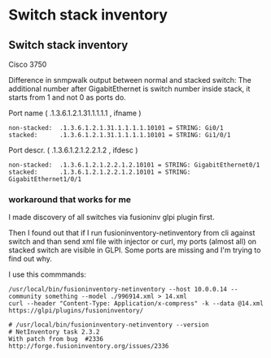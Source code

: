 # Switch stack inventory

## Switch stack inventory


Cisco 3750

Difference in snmpwalk output between normal and stacked switch:
The additional number after GigabitEthernet is switch number inside stack,
it starts from 1 and not 0 as ports do.

Port name ( .1.3.6.1.2.1.31.1.1.1.1 , ifname )

    non-stacked:  .1.3.6.1.2.1.31.1.1.1.1.10101 = STRING: Gi0/1
    stacked:      .1.3.6.1.2.1.31.1.1.1.1.10101 = STRING: Gi1/0/1
    
Port descr. ( .1.3.6.1.2.1.2.2.1.2 , ifdesc )

    non-stacked:  .1.3.6.1.2.1.2.2.1.2.10101 = STRING: GigabitEthernet0/1
    stacked:      .1.3.6.1.2.1.2.2.1.2.10101 = STRING: GigabitEthernet1/0/1
 

### workaround that works for me 

I made discovery of all switches via fusioninv glpi plugin first.

Then I found out that if I run fusioninventory-netinventory from cli against 
switch and than send xml file with injector or curl, my ports (almost all) on 
stacked switch are visible in GLPI. Some ports are missing and I'm trying to 
find out why.

I use this commmands:

    /usr/local/bin/fusioninventory-netinventory --host 10.0.0.14 --community something --model ./996914.xml > 14.xml
    curl --header "Content-Type: Application/x-compress" -k --data @14.xml https://glpi/plugins/fusioninventory/

    # /usr/local/bin/fusioninventory-netinventory --version
    # NetInventory task 2.3.2
    With patch from bug  #2336 http://forge.fusioninventory.org/issues/2336
